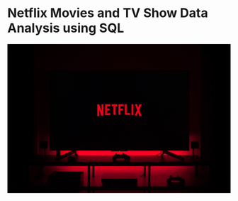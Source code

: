 # Netflix Movies and TV Show Data Analysis using SQL

![Netflix logo](45994-3000x2003-desktop-hd-netflix-wallpaper-photo.jpg)

